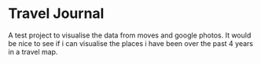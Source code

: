 # Travel Journal
A test project to visualise the data from moves and google photos. It would be nice to see if i can visualise the places i have been over the past 4 years in a travel map.
